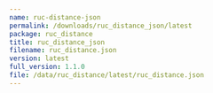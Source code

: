 ```yaml
---
name: ruc-distance-json
permalink: /downloads/ruc_distance_json/latest
package: ruc_distance
title: ruc_distance_json
filename: ruc_distance.json
version: latest
full_version: 1.1.0
file: /data/ruc_distance/latest/ruc_distance.json
---
```

